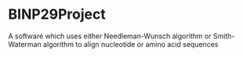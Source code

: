 # BINP29Project
A software which uses either Needleman-Wunsch algorithm or Smith-Waterman algorithm to align nucleotide or amino acid sequences
